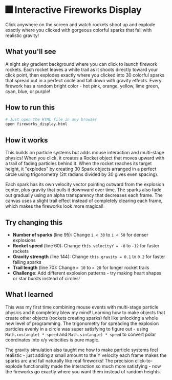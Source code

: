 # 🎆 Interactive Fireworks Display

Click anywhere on the screen and watch rockets shoot up and explode exactly where you clicked with gorgeous colorful sparks that fall with realistic gravity!

## What you'll see
A night sky gradient background where you can click to launch firework rockets. Each rocket leaves a white trail as it shoots directly toward your click point, then explodes exactly where you clicked into 30 colorful sparks that spread out in a perfect circle and fall down with gravity effects. Every firework has a random bright color - hot pink, orange, yellow, lime green, cyan, blue, or purple!

## How to run this
```bash
# Just open the HTML file in any browser
open fireworks_display.html
```

## How it works
This builds on particle systems but adds mouse interaction and multi-stage physics! When you click, it creates a Rocket object that moves upward with a trail of fading particles behind it. When the rocket reaches its target height, it "explodes" by creating 30 Spark objects arranged in a perfect circle using trigonometry (2π radians divided by 30 gives even spacing).

Each spark has its own velocity vector pointing outward from the explosion center, plus gravity that pulls it downward over time. The sparks also fade out gradually using an alpha transparency that decreases each frame. The canvas uses a slight trail effect instead of completely clearing each frame, which makes the fireworks look more magical!

## Try changing this
- **Number of sparks** (line 95): Change `i < 30` to `i < 50` for denser explosions
- **Rocket speed** (line 60): Change `this.velocityY = -8` to `-12` for faster rockets  
- **Gravity strength** (line 144): Change `this.gravity = 0.1` to `0.2` for faster falling sparks
- **Trail length** (line 70): Change `> 10` to `> 20` for longer rocket trails
- **Challenge**: Add different explosion patterns - try making heart shapes or star bursts instead of circles!

## What I learned
This was my first time combining mouse events with multi-stage particle physics and it completely blew my mind! Learning how to make objects that create other objects (rockets creating sparks) felt like unlocking a whole new level of programming. The trigonometry for spreading the explosion particles evenly in a circle was super satisfying to figure out - using `Math.cos(angle) * speed` and `Math.sin(angle) * speed` to convert polar coordinates into x/y velocities is pure magic.

The gravity simulation also taught me how to make particle systems feel realistic - just adding a small amount to the Y velocity each frame makes the sparks arc and fall naturally like real fireworks! The precision click-to-explode functionality made the interaction so much more satisfying - now the fireworks go exactly where you want them instead of random heights. 